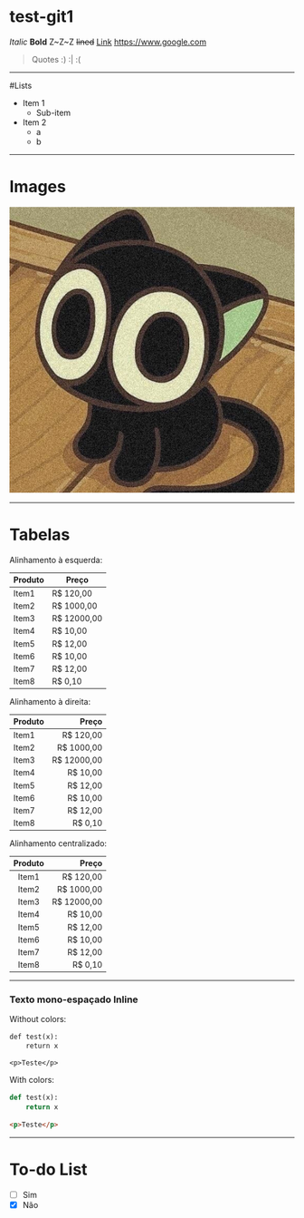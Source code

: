 # test-git1

_Italic_
__Bold__
Z~Z~Z
~~lined~~
[Link](https://www.google.com "Google")
<https://www.google.com>

> Quotes
> :) :| :( 

---

#Lists
- Item 1
    - Sub-item
- Item 2
    - a
    - b

---

# Images
![Luo](Luo.jpg "Luo")

---

# Tabelas

Alinhamento à esquerda:

Produto | Preço
--------|------
Item1 | R$ 120,00
Item2 | R$ 1000,00
Item3 | R$ 12000,00
Item4 | R$ 10,00
Item5 | R$ 12,00
Item6 | R$ 10,00
Item7 | R$ 12,00
Item8 | R$ 0,10

Alinhamento à direita:

Produto | Preço
--------|------:
Item1 | R$ 120,00
Item2 | R$ 1000,00
Item3 | R$ 12000,00
Item4 | R$ 10,00
Item5 | R$ 12,00
Item6 | R$ 10,00
Item7 | R$ 12,00
Item8 | R$ 0,10

Alinhamento centralizado:

Produto | Preço
:--------:|------:
Item1 | R$ 120,00
Item2 | R$ 1000,00
Item3 | R$ 12000,00
Item4 | R$ 10,00
Item5 | R$ 12,00
Item6 | R$ 10,00
Item7 | R$ 12,00
Item8 | R$ 0,10

---

### Texto mono-espaçado Inline
Without colors:
```
def test(x):
    return x
```

```
<p>Teste</p>
```


With colors:
```python
def test(x):
    return x
```

```html
<p>Teste</p>
```

---

# To-do List
- [ ] Sim
- [x] Não